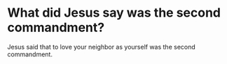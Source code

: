 # What did Jesus say was the second commandment?

Jesus said that to love your neighbor as yourself was the second commandment.
